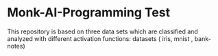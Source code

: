 # Monk-AI-Programming Test
This repository  is based on three data sets which are classified and
analyzed with different activation functions: 
datasets ( iris, mnist , bank-notes)
